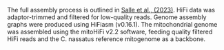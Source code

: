 The full assembly process is outlined in [Salle et al., (2023)](https://www.biorxiv.org/content/10.1101/2023.07.19.549683v1). HiFi data was adaptor-trimmed and filtered for low-quality reads. Genome assembly graphs were produced using HiFiasm (v0.16.1). The mitochondrial genome was assembled using the mitoHiFi v2.2 software, feeding quality filtered HiFi reads and the C. nassatus reference mitogenome as a backbone.

